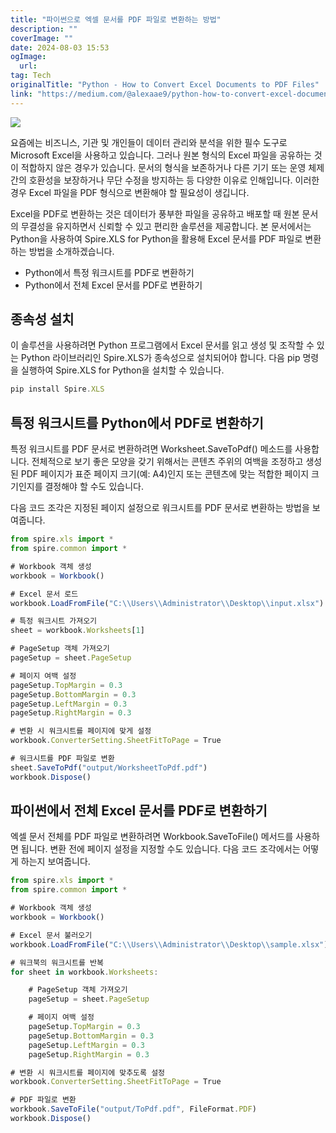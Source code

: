 ```yaml
---
title: "파이썬으로 엑셀 문서를 PDF 파일로 변환하는 방법"
description: ""
coverImage: ""
date: 2024-08-03 15:53
ogImage: 
  url: 
tag: Tech
originalTitle: "Python - How to Convert Excel Documents to PDF Files"
link: "https://medium.com/@alexaae9/python-how-to-convert-excel-documents-to-pdf-files-1af340822837"
---
```




<img src="/assets/img/Python---How-to-Convert-Excel-Documents-to-PDF-Files_0.png" />

요즘에는 비즈니스, 기관 및 개인들이 데이터 관리와 분석을 위한 필수 도구로 Microsoft Excel을 사용하고 있습니다. 그러나 원본 형식의 Excel 파일을 공유하는 것이 적합하지 않은 경우가 있습니다. 문서의 형식을 보존하거나 다른 기기 또는 운영 체제 간의 호환성을 보장하거나 무단 수정을 방지하는 등 다양한 이유로 인해입니다. 이러한 경우 Excel 파일을 PDF 형식으로 변환해야 할 필요성이 생깁니다.

Excel을 PDF로 변환하는 것은 데이터가 풍부한 파일을 공유하고 배포할 때 원본 문서의 무결성을 유지하면서 신뢰할 수 있고 편리한 솔루션을 제공합니다. 본 문서에서는 Python을 사용하여 Spire.XLS for Python을 활용해 Excel 문서를 PDF 파일로 변환하는 방법을 소개하겠습니다.

- Python에서 특정 워크시트를 PDF로 변환하기
- Python에서 전체 Excel 문서를 PDF로 변환하기

<div class="content-ad"></div>

## 종속성 설치

이 솔루션을 사용하려면 Python 프로그램에서 Excel 문서를 읽고 생성 및 조작할 수 있는 Python 라이브러리인 Spire.XLS가 종속성으로 설치되어야 합니다. 다음 pip 명령을 실행하여 Spire.XLS for Python을 설치할 수 있습니다.

```js
pip install Spire.XLS
```

## 특정 워크시트를 Python에서 PDF로 변환하기

<div class="content-ad"></div>

특정 워크시트를 PDF 문서로 변환하려면 Worksheet.SaveToPdf() 메소드를 사용합니다. 전체적으로 보기 좋은 모양을 갖기 위해서는 콘텐츠 주위의 여백을 조정하고 생성된 PDF 페이지가 표준 페이지 크기(예: A4)인지 또는 콘텐츠에 맞는 적합한 페이지 크기인지를 결정해야 할 수도 있습니다.

다음 코드 조각은 지정된 페이지 설정으로 워크시트를 PDF 문서로 변환하는 방법을 보여줍니다.

```js
from spire.xls import *
from spire.common import *

# Workbook 객체 생성
workbook = Workbook()

# Excel 문서 로드
workbook.LoadFromFile("C:\\Users\\Administrator\\Desktop\\input.xlsx")

# 특정 워크시트 가져오기
sheet = workbook.Worksheets[1]

# PageSetup 객체 가져오기
pageSetup = sheet.PageSetup

# 페이지 여백 설정
pageSetup.TopMargin = 0.3
pageSetup.BottomMargin = 0.3
pageSetup.LeftMargin = 0.3
pageSetup.RightMargin = 0.3

# 변환 시 워크시트를 페이지에 맞게 설정
workbook.ConverterSetting.SheetFitToPage = True

# 워크시트를 PDF 파일로 변환
sheet.SaveToPdf("output/WorksheetToPdf.pdf")
workbook.Dispose()
```

## 파이썬에서 전체 Excel 문서를 PDF로 변환하기

<div class="content-ad"></div>

엑셀 문서 전체를 PDF 파일로 변환하려면 Workbook.SaveToFile() 메서드를 사용하면 됩니다. 변환 전에 페이지 설정을 지정할 수도 있습니다. 다음 코드 조각에서는 어떻게 하는지 보여줍니다.

```js
from spire.xls import *
from spire.common import *

# Workbook 객체 생성
workbook = Workbook()

# Excel 문서 불러오기
workbook.LoadFromFile("C:\\Users\\Administrator\\Desktop\\sample.xlsx")

# 워크북의 워크시트를 반복
for sheet in workbook.Worksheets:

    # PageSetup 객체 가져오기
    pageSetup = sheet.PageSetup

    # 페이지 여백 설정
    pageSetup.TopMargin = 0.3
    pageSetup.BottomMargin = 0.3
    pageSetup.LeftMargin = 0.3
    pageSetup.RightMargin = 0.3

# 변환 시 워크시트를 페이지에 맞추도록 설정
workbook.ConverterSetting.SheetFitToPage = True

# PDF 파일로 변환
workbook.SaveToFile("output/ToPdf.pdf", FileFormat.PDF)
workbook.Dispose()
```
